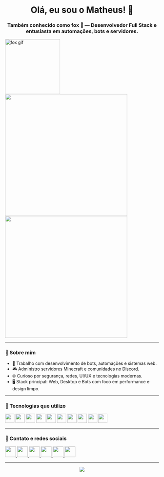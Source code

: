 <div align="center">
  <h1>Olá, eu sou o Matheus! 👋</h1>
  <h3>Também conhecido como <strong>fox</strong> 🦊 — Desenvolvedor Full Stack e entusiasta em automações, bots e servidores.</h3>
</div>

<div style="display: flex; justify-content: space-between; align-items: flex-start; flex-wrap: wrap;">
  
  <!-- GIF à esquerda -->
  <div>
    <img src="https://i.imgflip.com/65efzo.gif" height="180" alt="fox gif" />
  </div>
  
  <!-- GitHub Stats à direita -->
  <div align="right">
    <img src="https://github-readme-stats.vercel.app/api?username=foxredoficial&show_icons=true&theme=tokyonight&hide_border=true" width="400" />
    <br />
    <img src="https://github-readme-stats.vercel.app/api/top-langs/?username=foxredoficial&layout=compact&theme=tokyonight&hide_border=true" width="400" />
  </div>
</div>

---

### 🧠 Sobre mim

- 🔧 Trabalho com desenvolvimento de bots, automações e sistemas web.  
- 🎮 Administro servidores Minecraft e comunidades no Discord.  
- 🌐 Curioso por segurança, redes, UI/UX e tecnologias modernas.  
- 🖥️ Stack principal: Web, Desktop e Bots com foco em performance e design limpo.  

---

### 🚀 Tecnologias que utilizo

<div align="left">
  <img src="https://cdn.jsdelivr.net/gh/devicons/devicon/icons/javascript/javascript-original.svg" height="30" />
  <img src="https://cdn.jsdelivr.net/gh/devicons/devicon/icons/typescript/typescript-original.svg" height="30" />
  <img src="https://cdn.jsdelivr.net/gh/devicons/devicon/icons/react/react-original.svg" height="30" />
  <img src="https://cdn.jsdelivr.net/gh/devicons/devicon/icons/html5/html5-original.svg" height="30" />
  <img src="https://cdn.jsdelivr.net/gh/devicons/devicon/icons/css3/css3-original.svg" height="30" />
  <img src="https://cdn.jsdelivr.net/gh/devicons/devicon/icons/python/python-original.svg" height="30" />
  <img src="https://cdn.jsdelivr.net/gh/devicons/devicon/icons/csharp/csharp-original.svg" height="30" />
  <img src="https://cdn.jsdelivr.net/gh/devicons/devicon/icons/dotnetcore/dotnetcore-original.svg" height="30" />
  <img src="https://cdn.jsdelivr.net/gh/devicons/devicon/icons/sqlite/sqlite-original.svg" height="30" />
  <img src="https://cdn.jsdelivr.net/gh/devicons/devicon/icons/git/git-original.svg" height="30" />
</div>

---

### 📡 Contato e redes sociais

<p align="left">
  <a href="https://youtube.com/" target="_blank">
    <img src="https://img.shields.io/static/v1?message=Youtube&logo=youtube&label=&color=FF0000&logoColor=white&labelColor=&style=for-the-badge" height="35" />
  </a>
  <a href="https://instagram.com/" target="_blank">
    <img src="https://img.shields.io/static/v1?message=Instagram&logo=instagram&label=&color=E4405F&logoColor=white&labelColor=&style=for-the-badge" height="35" />
  </a>
  <a href="https://twitch.tv/" target="_blank">
    <img src="https://img.shields.io/static/v1?message=Twitch&logo=twitch&label=&color=9146FF&logoColor=white&labelColor=&style=for-the-badge" height="35" />
  </a>
  <a href="https://discord.gg/" target="_blank">
    <img src="https://img.shields.io/static/v1?message=Discord&logo=discord&label=&color=7289DA&logoColor=white&labelColor=&style=for-the-badge" height="35" />
  </a>
  <a href="mailto:seuemail@gmail.com" target="_blank">
    <img src="https://img.shields.io/static/v1?message=Gmail&logo=gmail&label=&color=D14836&logoColor=white&labelColor=&style=for-the-badge" height="35" />
  </a>
  <a href="https://linkedin.com/in/seuusuario" target="_blank">
    <img src="https://img.shields.io/static/v1?message=LinkedIn&logo=linkedin&label=&color=0077B5&logoColor=white&labelColor=&style=for-the-badge" height="35" />
  </a>
</p>

---

<p align="center">
  <img src="https://capsule-render.vercel.app/api?type=waving&color=gradient&height=120&section=footer"/>
</p>
